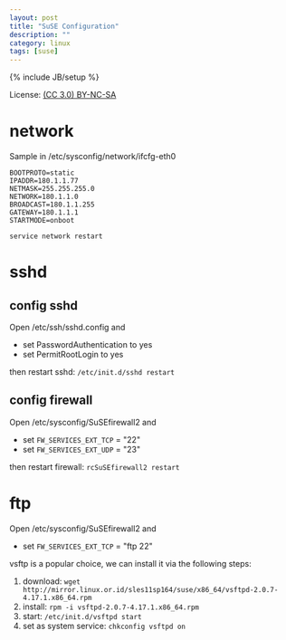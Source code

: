 ```yaml
---
layout: post
title: "SuSE Configuration"
description: ""
category: linux
tags: [suse]
---
```

{% include JB/setup %}

License: [(CC 3.0) BY-NC-SA](http://creativecommons.org/licenses/by-nc-sa/3.0/)

# network
Sample in /etc/sysconfig/network/ifcfg-eth0

    BOOTPROTO=static
    IPADDR=180.1.1.77
    NETMASK=255.255.255.0
    NETWORK=180.1.1.0
    BROADCAST=180.1.1.255
    GATEWAY=180.1.1.1
    STARTMODE=onboot

`service network restart`

# sshd
## config sshd
Open /etc/ssh/sshd.config and
- set PasswordAuthentication to yes
- set PermitRootLogin to yes

then restart sshd: `/etc/init.d/sshd restart`

## config firewall
Open /etc/sysconfig/SuSEfirewall2 and
- set `FW_SERVICES_EXT_TCP` = "22"
- set `FW_SERVICES_EXT_UDP` = "23"

then restart firewall: `rcSuSEfirewall2 restart`

# ftp
Open /etc/sysconfig/SuSEfirewall2 and
- set `FW_SERVICES_EXT_TCP` = "ftp 22"

vsftp is a popular choice, we can install it via the following steps:
1. download: `wget http://mirror.linux.or.id/sles11sp164/suse/x86_64/vsftpd-2.0.7-4.17.1.x86_64.rpm`
2. install: `rpm -i vsftpd-2.0.7-4.17.1.x86_64.rpm`
3. start: `/etc/init.d/vsftpd start`
4. set as system service: `chkconfig vsftpd on`
